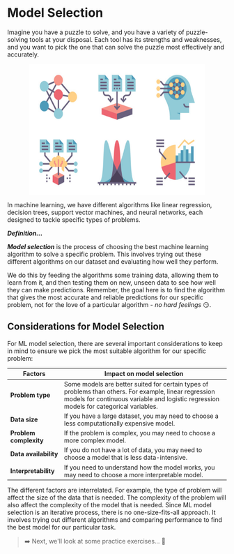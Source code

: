 # Model Selection

Imagine you have a puzzle to solve, and you have a variety of puzzle-solving tools at your disposal. Each tool has its strengths and weaknesses, and you want to pick the one that can solve the puzzle most effectively and accurately.

<img src="./model-evaluation/model-selecetion.jpeg" alt="model-selecetion.jpeg" style="display: block;
  margin-left: auto;
  margin-right: auto;
  height: 300px;
  width: 80%">

In machine learning, we have different algorithms like linear regression, decision trees, support vector machines, and neural networks, each designed to tackle specific types of problems.

<aside>

**_Definition..._**

**_Model selection_**  is the process of choosing the best machine learning algorithm to solve a specific problem. This involves trying out these different algorithms on our dataset and evaluating how well they perform.
</aside>

We do this by feeding the algorithms some training data, allowing them to learn from it, and then testing them on new, unseen data to see how well they can make predictions. Remember, the goal here is to find the algorithm that gives the most accurate and reliable predictions for our specific problem, not for the love of a particular algorithm - _no hard feelings_ 😏.

## Considerations for Model Selection
For ML model selection, there are several important considerations to keep in mind to ensure we pick the most suitable algorithm for our specific problem:


| Factors                    | Impact on model selection                                                                                                                                                                                                                                                                          |
| ------------------------- | -------------------------------------------------------------------------------------------------------------------------------------------------------------------------------------------------------------------------------------------------------------------------------------------------- |
| **Problem type**           | Some models are better suited for certain types of problems than others. For example, linear regression models for continuous variable and logistic regression models for categorical variables. |
| **Data size**              | If you have a large dataset, you may need to choose a less computationally expensive model.                                                                                                                                            |
| **Problem complexity**     | If the problem is complex, you may need to choose a more complex model.                                                                                                                                                                                  |
| **Data availability**      | If you do not have a lot of data, you may need to choose a model that is less data-intensive.                                                                                                                                                           |
| **Interpretability** | If you need to understand how the model works, you may need to choose a more interpretable model.|


The different factors are interrelated. For example, the type of problem will affect the size of the data that is needed. The complexity of the problem will also affect the complexity of the model that is needed. Since ML model selection is an iterative process, there is no one-size-fits-all approach. It involves trying out different algorithms and comparing performance to find the best model for our particular task. 

> ➡️ Next, we'll look at some practice exercises... 🎯